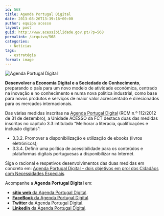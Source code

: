 ```yaml
---
id: 568
title: Agenda Portugal Digital
date: 2013-08-26T13:39:16+00:00
author: equipa acesso
layout: post
guid: http://www.acessibilidade.gov.pt/?p=568
permalink: /arquivo/568
categories:
  - Notícias
tags:
  - estratégia
format: image
---
```

<img src="/wordpress/wp-content/uploads/2013/08/logo-300x300.png" alt="Agenda Portugal Digital" class="alignright" />

**Desenvolver a Economia Digital e a Sociedade do Conhecimento**, preparando o país para um novo modelo de atividade económica, centrado na inovação e no conhecimento e numa nova política industrial, como base para novos produtos e serviços de maior valor acrescentado e direcionados para os mercados internacionais.

Das várias medidas inscritas na [Agenda Portugal Digital](http://www.portugaldigital.pt/index/ "ir para a página de entrada do sítio Web da Agenda Portugal Digital") (RCM n.º 112/2012 de 31 de dezembro), a Unidade ACESSO da FCT destaca duas das medidas inscritas no capítulo 3.3 intitulado “Melhorar a literacia, qualificações e inclusão digitais”:

  * 3.3.2. Promover a disponibilização e utilização de ebooks (livros eletrónicos);
  * 3.3.4. Definir uma política de acessibilidade para os conteúdos e plataformas digitais portuguesas a disponibilizar na Internet.

<!--more Ler mais sobre ADP-->

Siga o racional e respetivos desenvolvimentos das duas medidas em concreto em: [Agenda Portugal Digital – dois objetivos em prol dos Cidadãos com Necessidades Especiais](http://www.acessibilidade.gov.pt/arquivo/411).

Acompanhe a **Agenda Portugal Digital** em:

  * [**sítio web** da Agenda Portugal Digital](http://www.portugaldigital.pt).
  * [**FaceBook** da Agenda Portugal Digital](http://www.facebook.com/agendaportugaldigital).
  * [**Twitter** da Agenda Portugal Digital](http://www.twitter.com/AgendaPTDigital).
  * [**Linkedin** da Agenda Portugal Digital](http://www.linkedin.com/company/agenda-portugal-digital).